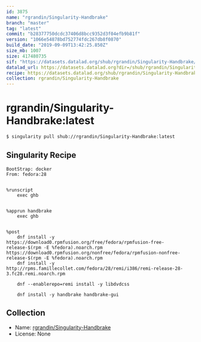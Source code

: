 ```yaml
---
id: 3875
name: "rgrandin/Singularity-Handbrake"
branch: "master"
tag: "latest"
commit: "b28377750dcdc37406d8bcc9352d3f04efb9b81f"
version: "1066e54878bd752774fdc267db8f0870"
build_date: "2019-09-09T13:42:25.850Z"
size_mb: 1007
size: 417480735
sif: "https://datasets.datalad.org/shub/rgrandin/Singularity-Handbrake/latest/2019-09-09-b2837775-1066e548/1066e54878bd752774fdc267db8f0870.simg"
datalad_url: https://datasets.datalad.org?dir=/shub/rgrandin/Singularity-Handbrake/latest/2019-09-09-b2837775-1066e548/
recipe: https://datasets.datalad.org/shub/rgrandin/Singularity-Handbrake/latest/2019-09-09-b2837775-1066e548/Singularity
collection: rgrandin/Singularity-Handbrake
---
```


# rgrandin/Singularity-Handbrake:latest

```bash
$ singularity pull shub://rgrandin/Singularity-Handbrake:latest
```

## Singularity Recipe

```singularity
BootStrap: docker 
From: fedora:28 


%runscript
    exec ghb


%apprun handbrake
    exec ghb


%post
    dnf install -y https://download0.rpmfusion.org/free/fedora/rpmfusion-free-release-$(rpm -E %fedora).noarch.rpm https://download0.rpmfusion.org/nonfree/fedora/rpmfusion-nonfree-release-$(rpm -E %fedora).noarch.rpm
    dnf install -y http://rpms.famillecollet.com/fedora/28/remi/i386/remi-release-28-3.fc28.remi.noarch.rpm

    dnf --enablerepo=remi install -y libdvdcss

    dnf install -y handbrake handbrake-gui
```

## Collection

 - Name: [rgrandin/Singularity-Handbrake](https://github.com/rgrandin/Singularity-Handbrake)
 - License: None

